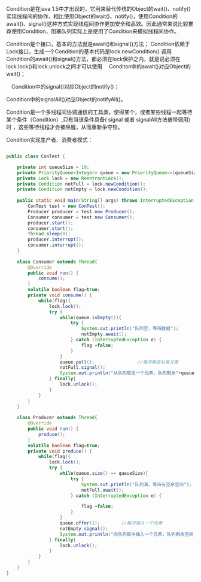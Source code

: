
Condition是在java 1.5中才出现的，它用来替代传统的Object的wait()、notify()实现线程间的协作，相比使用Object的wait()、notify()，使用Condition的await()、signal()这种方式实现线程间协作更加安全和高效。因此通常来说比较推荐使用Condition，阻塞队列实际上是使用了Condition来模拟线程间协作。

Condition是个接口，基本的方法就是await()和signal()方法；
Condition依赖于Lock接口，生成一个Condition的基本代码是lock.newCondition() 
 调用Condition的await()和signal()方法，都必须在lock保护之内，就是说必须在lock.lock()和lock.unlock之间才可以使用
　Conditon中的await()对应Object的wait()；

　Condition中的signal()对应Object的notify()；

  Condition中的signalAll()对应Object的notifyAll()。

Condition是一个多线程间协调通信的工具类，使得某个，或者某些线程一起等待某个条件（Condition）,只有当该条件具备( signal 或者 signalAll方法被带调用)时 ，这些等待线程才会被唤醒，从而重新争夺锁。

Condition实现生产者、消费者模式：

```java

public class ConTest {

    private int queueSize = 10;
    private PriorityQueue<Integer> queue = new PriorityQueue<>(queueSize);
    private Lock lock = new ReentrantLock();
    private Condition notFull = lock.newCondition();
    private Condition notEmpty = lock.newCondition();
    
    public static void main(String[] args) throws InterruptedException  {
        ConTest test = new ConTest();
        Producer producer = test.new Producer();
        Consumer consumer = test.new Consumer();
        producer.start();
        consumer.start();
        Thread.sleep(0);
        producer.interrupt();
        consumer.interrupt();
    }
    
    class Consumer extends Thread{
        @Override
        public void run() {
            consume();
        }
        volatile boolean flag=true;
        private void consume() {
            while(flag){
                lock.lock();
                try {
                    while(queue.isEmpty()){
                        try {
                            System.out.println("队列空，等待数据");
                            notEmpty.await();
                        } catch (InterruptedException e) {
                            flag =false;
                        }
                    }
                    queue.poll();                //每次移走队首元素
                    notFull.signal();
                    System.out.println("从队列取走一个元素，队列剩余"+queue.size()+"个元素");
                } finally{
                    lock.unlock();
                }
            }
        }
    }
    
    class Producer extends Thread{
        @Override
        public void run() {
            produce();
        }
        volatile boolean flag=true;
        private void produce() {
            while(flag){
                lock.lock();
                try {
                    while(queue.size() == queueSize){
                        try {
                            System.out.println("队列满，等待有空余空间");
                            notFull.await();
                        } catch (InterruptedException e) {

                            flag =false;
                        }
                    }
                    queue.offer(1);        //每次插入一个元素
                    notEmpty.signal();
                    System.out.println("向队列取中插入一个元素，队列剩余空间："+(queueSize-queue.size()));
                } finally{
                    lock.unlock();
                }
            }
        }
    }
}

```
